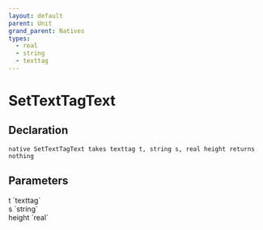 ```yaml
---
layout: default
parent: Unit
grand_parent: Natives
types:
  - real
  - string
  - texttag
---
```


# SetTextTagText

## Declaration

```
native SetTextTagText takes texttag t, string s, real height returns nothing
```

## Parameters
<dl>
  <dt>t `texttag`</dt>
  <dd></dd>

  <dt>s `string`</dt>
  <dd></dd>

  <dt>height `real`</dt>
  <dd></dd>
</dl>